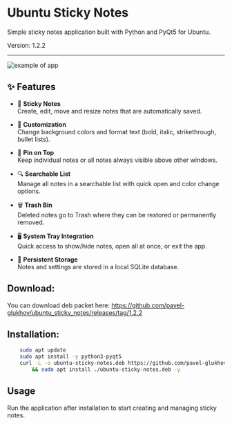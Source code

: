 # Ubuntu Sticky Notes

Simple sticky notes application built with Python and PyQt5 for Ubuntu.

Version: 1.2.2
_______________

![example of app](https://github.com/pavel-glukhov/ubuntu_sticky_notes/blob/main/pic/example_1.2.0.png)

## ✨ Features

- 📝 **Sticky Notes**  
  Create, edit, move and resize notes that are automatically saved.

- 🎨 **Customization**  
  Change background colors and format text (bold, italic, strikethrough, bullet lists).

- 📌 **Pin on Top**  
  Keep individual notes or all notes always visible above other windows.

- 🔍 **Searchable List**  
  Manage all notes in a searchable list with quick open and color change options.

- 🗑 **Trash Bin**  
  Deleted notes go to Trash where they can be restored or permanently removed.

- 🖥 **System Tray Integration**  
  Quick access to show/hide notes, open all at once, or exit the app.

- 💾 **Persistent Storage**  
  Notes and settings are stored in a local SQLite database.


## Download:
You can download deb packet here:
https://github.com/pavel-glukhov/ubuntu_sticky_notes/releases/tag/1.2.2

## Installation:


```bash
    sudo apt update
    sudo apt install -y python3-pyqt5
    curl -L -o ubuntu-sticky-notes.deb https://github.com/pavel-glukhov/ubuntu_sticky_notes/releases/download/1.2.2/ubuntu-sticky-notes-1.2.2.deb \
        && sudo apt install ./ubuntu-sticky-notes.deb -y
```
## Usage
Run the application after installation to start creating and managing sticky notes.
